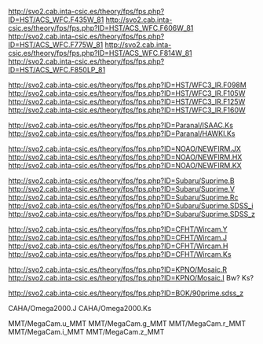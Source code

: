 http://svo2.cab.inta-csic.es/theory/fps/fps.php?ID=HST/ACS_WFC.F435W_81
http://svo2.cab.inta-csic.es/theory/fps/fps.php?ID=HST/ACS_WFC.F606W_81
http://svo2.cab.inta-csic.es/theory/fps/fps.php?ID=HST/ACS_WFC.F775W_81
http://svo2.cab.inta-csic.es/theory/fps/fps.php?ID=HST/ACS_WFC.F814W_81
http://svo2.cab.inta-csic.es/theory/fps/fps.php?ID=HST/ACS_WFC.F850LP_81

http://svo2.cab.inta-csic.es/theory/fps/fps.php?ID=HST/WFC3_IR.F098M
http://svo2.cab.inta-csic.es/theory/fps/fps.php?ID=HST/WFC3_IR.F105W
http://svo2.cab.inta-csic.es/theory/fps/fps.php?ID=HST/WFC3_IR.F125W
http://svo2.cab.inta-csic.es/theory/fps/fps.php?ID=HST/WFC3_IR.F160W

http://svo2.cab.inta-csic.es/theory/fps/fps.php?ID=Paranal/ISAAC.Ks
http://svo2.cab.inta-csic.es/theory/fps/fps.php?ID=Paranal/HAWKI.Ks

http://svo2.cab.inta-csic.es/theory/fps/fps.php?ID=NOAO/NEWFIRM.JX
http://svo2.cab.inta-csic.es/theory/fps/fps.php?ID=NOAO/NEWFIRM.HX
http://svo2.cab.inta-csic.es/theory/fps/fps.php?ID=NOAO/NEWFIRM.KX

http://svo2.cab.inta-csic.es/theory/fps/fps.php?ID=Subaru/Suprime.B
http://svo2.cab.inta-csic.es/theory/fps/fps.php?ID=Subaru/Suprime.V
http://svo2.cab.inta-csic.es/theory/fps/fps.php?ID=Subaru/Suprime.Rc
http://svo2.cab.inta-csic.es/theory/fps/fps.php?ID=Subaru/Suprime.SDSS_i
http://svo2.cab.inta-csic.es/theory/fps/fps.php?ID=Subaru/Suprime.SDSS_z

http://svo2.cab.inta-csic.es/theory/fps/fps.php?ID=CFHT/Wircam.Y
http://svo2.cab.inta-csic.es/theory/fps/fps.php?ID=CFHT/Wircam.J
http://svo2.cab.inta-csic.es/theory/fps/fps.php?ID=CFHT/Wircam.H
http://svo2.cab.inta-csic.es/theory/fps/fps.php?ID=CFHT/Wircam.Ks

http://svo2.cab.inta-csic.es/theory/fps/fps.php?ID=KPNO/Mosaic.R
http://svo2.cab.inta-csic.es/theory/fps/fps.php?ID=KPNO/Mosaic.I
Bw?
Ks?

http://svo2.cab.inta-csic.es/theory/fps/fps.php?ID=BOK/90prime.sdss_z


CAHA/Omega2000.J
CAHA/Omega2000.Ks

MMT/MegaCam.u_MMT
MMT/MegaCam.g_MMT
MMT/MegaCam.r_MMT
MMT/MegaCam.i_MMT
MMT/MegaCam.z_MMT